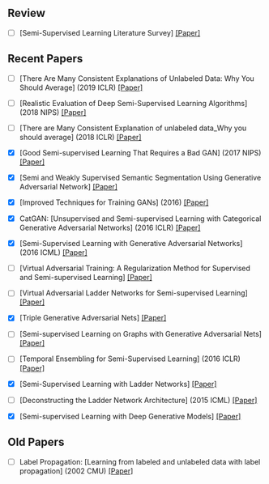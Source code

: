 ## Review

+ [ ] [Semi-Supervised Learning Literature Survey] [[Paper]]()


## Recent Papers

+ [ ] [There Are Many Consistent Explanations of Unlabeled Data: Why You Should Average] (2019 ICLR) [[Paper]](https://arxiv.org/pdf/1806.05594v3.pdf)

+ [ ] [Realistic Evaluation of Deep Semi-Supervised Learning Algorithms] (2018 NIPS) [[Paper]]()

+ [ ] [There are Many Consistent Explanation of unlabeled data_Why you should average] (2018 ICLR) [[Paper]]()

+ [x] [Good Semi-supervised Learning That Requires a Bad GAN] (2017 NIPS) [[Paper]]()

+ [x] [Semi and Weakly Supervised Semantic Segmentation Using Generative Adversarial Network] [[Paper]]()

+ [x] [Improved Techniques for Training GANs] (2016) [[Paper]]()

+ [x] CatGAN: [Unsupervised and Semi-supervised Learning with Categorical Generative Adversarial Networks] (2016 ICLR) [[Paper]](https://arxiv.org/abs/1511.06390)

+ [x] [Semi-Supervised Learning with Generative Adversarial Networks] (2016 ICML) [[Paper]]()

+ [ ] [Virtual Adversarial Training: A Regularization Method for Supervised and Semi-supervised Learning] [[Paper]]()

+ [ ] [Virtual Adversarial Ladder Networks for Semi-supervised Learning] [[Paper]]()

+ [x] [Triple Generative Adversarial Nets] [[Paper]]()

+ [ ] [Semi-supervised Learning on Graphs with Generative Adversarial Nets] [[Paper]]()

+ [ ] [Temporal Ensembling for Semi-Supervised Learning] (2016 ICLR) [[Paper]]()

+ [x] [Semi-Supervised Learning with Ladder Networks] [[Paper]]()

+ [ ] [Deconstructing the Ladder Network Architecture] (2015 ICML) [[Paper]]()

+ [x] [Semi-supervised Learning with Deep Generative Models] [[Paper]]()


## Old Papers

+ [ ] Label Propagation: [Learning from labeled and unlabeled data with label propagation] (2002 CMU) [[Paper]]()



